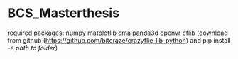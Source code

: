 # BCS_Masterthesis

required packages:
    numpy
    matplotlib
    cma
    panda3d
    openvr
    cflib (download from github (https://github.com/bitcraze/crazyflie-lib-python) and pip install -e *path to folder*)